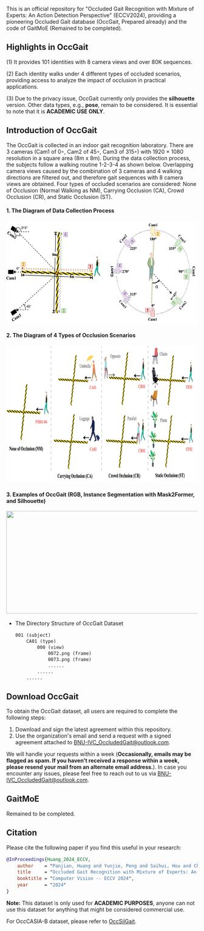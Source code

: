 This is an official repository for "Occluded Gait Recognition with Mixture of Experts: An Action Detection Perspective" (ECCV2024), providing a pioneering Occluded Gait database (OccGait, Prepared already) and the code of GaitMoE (Remained to be completed).

## Highlights in OccGait

(1) It provides 101 identities with 8 camera views and over 80K sequences.

(2) Each identity walks under 4 different types of occluded scenarios, providing access to analyze the impact of occlusion in practical applications.

(3) Due to the privacy issue, OccGait currently only provides the **silhouette** version. Other data types, e.g., **pose**, remain to be considered. It is essential to note that it is **ACADEMIC USE ONLY**. 

## Introduction of OccGait
The OccGait is collected in an indoor gait recognition laboratory. There are 3 cameras (Cam1 of 0◦, Cam2 of 45◦, Cam3 of 315◦) with 1920 × 1080 resolution in a square area (8m x 8m). During the data collection process, the subjects follow a walking routine 1-2-3-4 as shown below. Overlapping camera views caused by the combination of 3 cameras and 4 walking directions are filtered out, and therefore gait sequences with 8 camera views are obtained. Four types of occluded scenarios are considered: None of Occlusion (Normal Walking as NM), Carrying Occlusion (CA), Crowd Occlusion (CR), and Static Occlusion (ST).
    
#### 1. The Diagram of Data Collection Process
<img src="./assets/collection_process.png" width = "585" height = "270"/>

#### 2. The Diagram of 4 Types of Occlusion Scenarios
<img src="./assets/occlusion_scenarios.png" width = "830" height = "360"/>

#### 3. Examples of OccGait (RGB, Instance Segmentation with Mask2Former, and Silhouette)
<img src="./assets/rgb_seg_sil_masked.gif" width = "810" height = "270"/>

- The Directory Structure of OccGait Dataset
    ```
    001 (subject)
        CA01 (type)
            000 (view)
                0072.png (frame)
                0073.png (frame)
                ......
            ......
        ......
    ```

## Download OccGait
To obtain the OccGait dataset, all users are required to complete the following steps:
  1. Download and sign the latest agreement within this repository.
  2. Use the organization's email and send a request with a signed agreement attached to BNU-IVC_OccludedGait@outlook.com.
  
We will handle your requests within a week (**Occasionally, emails may be flagged as spam. If you haven't received a response within a week, please resend your mail from an alternate email address.**). In case you encounter any issues, please feel free to reach out to us via BNU-IVC_OccludedGait@outlook.com. <br>

## GaitMoE
Remained to be completed.

## Citation
Please cite the following paper if you find this useful in your research:

```BibTeX
@InProceedings{Huang_2024_ECCV,
    author    = "Panjian, Huang and Yunjie, Peng and Saihui, Hou and Chunshui, Cao and Xu, Liu and Zhiqiang, He and Yongzhen, Huang",
    title     = "Occluded Gait Recognition with Mixture of Experts: An Action Detection Perspective",
    booktitle = "Computer Vision -- ECCV 2024",
    year      = "2024"
}
```

**Note:**
This dataset is only used for **ACADEMIC PURPOSES**, anyone can not use this dataset for anything that might be considered commercial use.

For OccCASIA-B dataset, please refer to [OccSilGait](https://github.com/YunjiePeng/OccludedGaitRecognition/tree/main/OccSilGait).
